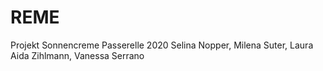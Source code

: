 # REME
Projekt Sonnencreme Passerelle 2020
Selina Nopper, Milena Suter, Laura Aida Zihlmann, Vanessa Serrano
